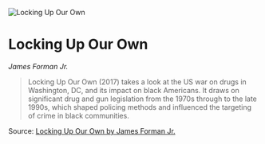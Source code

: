 ![Locking Up Our Own](https://images.blinkist.com/images/books/5c3d0d4b6cee07000791ad56/1_1/470.jpg)
# Locking Up Our Own
*James Forman Jr.*

>Locking Up Our Own (2017) takes a look at the US war on drugs in Washington, DC, and its impact on black Americans. It draws on significant drug and gun legislation from the 1970s through to the late 1990s, which shaped policing methods and influenced the targeting of crime in black communities.



Source: [Locking Up Our Own by James Forman Jr.](https://www.blinkist.com/en/nc/daily/reader/locking-up-our-own-en/)